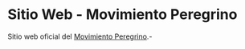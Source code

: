 Sitio Web - Movimiento Peregrino
================================

Sitio web oficial del <a href="http://www.movimientoperegrino.org"> Movimiento Peregrino</a>.-
